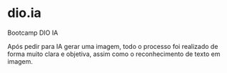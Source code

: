 # dio.ia
Bootcamp DIO IA

Após pedir para IA gerar uma imagem, todo o processo foi realizado de forma muito clara e objetiva, assim como o reconhecimento de texto em imagem.
